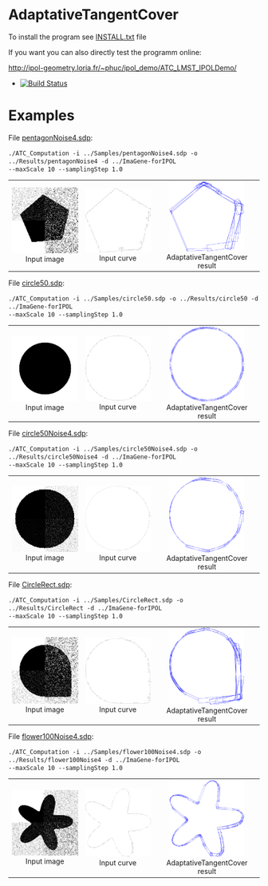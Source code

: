 # AdaptativeTangentCover

To install the program see <a href="https://github.com/ngophuc/AdaptativeTangentCover/blob/master/INSTALL.txt">INSTALL.txt</a> file


If you want you can also directly test the programm online:

http://ipol-geometry.loria.fr/~phuc/ipol_demo/ATC_LMST_IPOLDemo/


* [![Build Status](https://travis-ci.org/ngophuc/AdaptativeTangentCover.svg?branch=master)](https://travis-ci.org/ngophuc/AdaptativeTangentCover)

# Examples

<p>File <a href="https://github.com/ngophuc/AdaptativeTangentCover/blob/master/Samples/pentagonNoise4.sdp">pentagonNoise4.sdp</a>: </p>&#x000A;&#x000A;
<pre class="code highlight js-syntax-highlight plaintext">
<code>./ATC_Computation -i ../Samples/pentagonNoise4.sdp -o ../Results/pentagonNoise4 -d ../ImaGene-forIPOL &#x000A;--maxScale 10 --samplingStep 1.0</code>
</pre>&#x000A;&#x000A;
<p>
	<table cellpadding="5">
		<tr>
		<td align="center" valign="center">
			<a href="https://github.com/ngophuc/AdaptativeTangentCover/blob/master/Samples/pentagonNoise4.png">
				<img width="150" src="https://github.com/ngophuc/AdaptativeTangentCover/blob/master/Samples/pentagonNoise4.png" alt="Input image" />
			</a>	
		<br />
		Input image
		</td>		
		<td align="center" valign="center">
			<a href="https://github.com/ngophuc/AdaptativeTangentCover/blob/master/Results/pentagonNoise4.pdf">
				<img width="150" src="https://github.com/ngophuc/AdaptativeTangentCover/blob/master/Results/pentagonNoise4.png" alt="Input curve" />
			</a>	
		<br />
		Input curve
		</td>
		<td align="center" valign="center">
			<a href="https://github.com/ngophuc/AdaptativeTangentCover/blob/master/Results/pentagonNoise4ATC.pdf">
				<img width="150" src="https://github.com/ngophuc/AdaptativeTangentCover/blob/master/Results/pentagonNoise4ATC.png" alt="ATC result" />
			</a>
		<br />
		AdaptativeTangentCover result
		</td>
		</tr>
	</table>
</p>

<p>File <a href="https://github.com/ngophuc/AdaptativeTangentCover/blob/master/Samples/circle50.sdp">circle50.sdp</a>: </p>&#x000A;&#x000A;
<pre class="code highlight js-syntax-highlight plaintext">
<code>./ATC_Computation -i ../Samples/circle50.sdp -o ../Results/circle50 -d ../ImaGene-forIPOL &#x000A;--maxScale 10 --samplingStep 1.0</code>
</pre>&#x000A;&#x000A;
<p>
	<table cellpadding="5">
		<tr>
		<td align="center" valign="center">
			<a href="https://github.com/ngophuc/AdaptativeTangentCover/blob/master/Samples/circle50.png">
				<img width="150" src="https://github.com/ngophuc/AdaptativeTangentCover/blob/master/Samples/circle50.png" alt="Input image" />
			</a>	
		<br />
		Input image
		</td>	
		<td align="center" valign="center">
			<a href="https://github.com/ngophuc/AdaptativeTangentCover/blob/master/Results/circle50.pdf">
				<img width="150" src="https://github.com/ngophuc/AdaptativeTangentCover/blob/master/Results/circle50.png" alt="Input curve" />
			</a>	
		<br />
		Input curve
		</td>
		<td align="center" valign="center">
			<a href="https://github.com/ngophuc/AdaptativeTangentCover/blob/master/Results/circle50ATC.pdf">
				<img width="150" src="https://github.com/ngophuc/AdaptativeTangentCover/blob/master/Results/circle50ATC.png" alt="ATC result" />
			</a>
		<br />
		AdaptativeTangentCover result
		</td>
		</tr>
	</table>
</p>

<p>File <a href="https://github.com/ngophuc/AdaptativeTangentCover/blob/master/Samples/circle50Noise4.sdp">circle50Noise4.sdp</a>: </p>&#x000A;&#x000A;
<pre class="code highlight js-syntax-highlight plaintext">
<code>./ATC_Computation -i ../Samples/circle50Noise4.sdp -o ../Results/circle50Noise4 -d ../ImaGene-forIPOL &#x000A;--maxScale 10 --samplingStep 1.0</code>
</pre>&#x000A;&#x000A;
<p>
	<table cellpadding="5">
		<tr>
		<td align="center" valign="center">
			<a href="https://github.com/ngophuc/AdaptativeTangentCover/blob/master/Samples/circle50Noise4.png">
				<img width="150" src="https://github.com/ngophuc/AdaptativeTangentCover/blob/master/Samples/circle50Noise4.png" alt="Input image" />
			</a>	
		<br />
		Input image
		</td>		
		<td align="center" valign="center">
			<a href="https://github.com/ngophuc/AdaptativeTangentCover/blob/master/Results/circle50Noise4.pdf">
				<img width="150" src="https://github.com/ngophuc/AdaptativeTangentCover/blob/master/Results/circle50Noise4.png" alt="Input curve" />
			</a>	
		<br />
		Input curve
		</td>
		<td align="center" valign="center">
			<a href="https://github.com/ngophuc/AdaptativeTangentCover/blob/master/Results/circle50Noise4ATC.pdf">
				<img width="150" src="https://github.com/ngophuc/AdaptativeTangentCover/blob/master/Results/circle50Noise4ATC.png" alt="ATC result" />
			</a>
		<br />
		AdaptativeTangentCover result
		</td>
		</tr>
	</table>
</p>

<p>File <a href="https://github.com/ngophuc/AdaptativeTangentCover/blob/master/Samples/CircleRect.sdp">CircleRect.sdp</a>: </p>&#x000A;&#x000A;
<pre class="code highlight js-syntax-highlight plaintext">
<code>./ATC_Computation -i ../Samples/CircleRect.sdp -o ../Results/CircleRect -d ../ImaGene-forIPOL &#x000A;--maxScale 10 --samplingStep 1.0</code>
</pre>&#x000A;&#x000A;
<p>
	<table cellpadding="5">
		<tr>
		<td align="center" valign="center">
			<a href="https://github.com/ngophuc/AdaptativeTangentCover/blob/master/Samples/CircleRect.png">
				<img width="150" src="https://github.com/ngophuc/AdaptativeTangentCover/blob/master/Samples/CircleRect.png" alt="Input image" />
			</a>	
		<br />
		Input image
		</td>			
		<td align="center" valign="center">
			<a href="https://github.com/ngophuc/AdaptativeTangentCover/blob/master/Results/CircleRect.pdf">
				<img width="150" src="https://github.com/ngophuc/AdaptativeTangentCover/blob/master/Results/CircleRect.png" alt="Input curve" />
			</a>	
		<br />
		Input curve
		</td>
		<td align="center" valign="center">
			<a href="https://github.com/ngophuc/AdaptativeTangentCover/blob/master/Results/circleRectATC.pdf">
				<img width="150" src="https://github.com/ngophuc/AdaptativeTangentCover/blob/master/Results/circleRectATC.png" alt="ATC result" />
			</a>
		<br />
		AdaptativeTangentCover result
		</td>
		</tr>
	</table>
</p>

<p>File <a href="https://github.com/ngophuc/AdaptativeTangentCover/blob/master/Samples/flower100Noise4.sdp">flower100Noise4.sdp</a>: </p>&#x000A;&#x000A;
<pre class="code highlight js-syntax-highlight plaintext">
<code>./ATC_Computation -i ../Samples/flower100Noise4.sdp -o ../Results/flower100Noise4 -d ../ImaGene-forIPOL &#x000A;--maxScale 10 --samplingStep 1.0</code>
</pre>&#x000A;&#x000A;
<p>
	<table cellpadding="5">
		<tr>
		<td align="center" valign="center">
			<a href="https://github.com/ngophuc/AdaptativeTangentCover/blob/master/Samples/flower100Noise4.png">
				<img width="150" src="https://github.com/ngophuc/AdaptativeTangentCover/blob/master/Samples/flower100Noise4.png" alt="Input image" />
			</a>	
		<br />
		Input image
		</td>			
		<td align="center" valign="center">
			<a href="https://github.com/ngophuc/AdaptativeTangentCover/blob/master/Results/flower100Noise4.pdf">
				<img width="150" src="https://github.com/ngophuc/AdaptativeTangentCover/blob/master/Results/flower100Noise4.png" alt="Input curve" />
			</a>	
		<br />
		Input curve
		</td>
		<td align="center" valign="center">
			<a href="https://github.com/ngophuc/AdaptativeTangentCover/blob/master/Results/flower100Noise4ATC.pdf">
				<img width="150" src="https://github.com/ngophuc/AdaptativeTangentCover/blob/master/Results/flower100Noise4ATC.png" alt="ATC result" />
			</a>
		<br />
		AdaptativeTangentCover result
		</td>
		</tr>
	</table>
</p>
